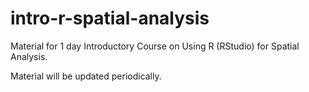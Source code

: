 # intro-r-spatial-analysis
Material for 1 day Introductory Course on Using R (RStudio) for Spatial Analysis.

Material will be updated periodically. 
